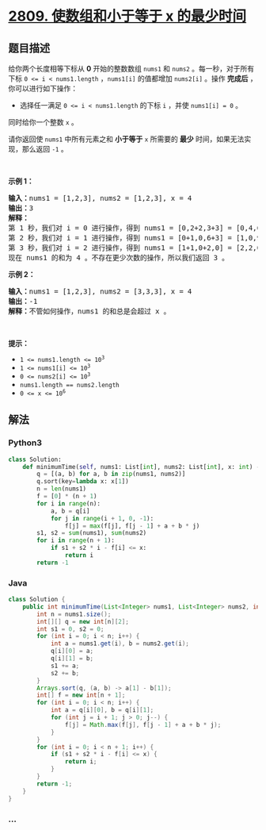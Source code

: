 # [2809. 使数组和小于等于 x 的最少时间](https://leetcode-cn.com/problems/minimum-time-to-make-array-sum-at-most-x)



## 题目描述

<!-- 这里写题目描述 -->

<p>给你两个长度相等下标从 <strong>0</strong>&nbsp;开始的整数数组&nbsp;<code>nums1</code> 和&nbsp;<code>nums2</code>&nbsp;。每一秒，对于所有下标&nbsp;<code>0 &lt;= i &lt; nums1.length</code>&nbsp;，<code>nums1[i]</code>&nbsp;的值都增加&nbsp;<code>nums2[i]</code>&nbsp;。操作&nbsp;<strong>完成后</strong>&nbsp;，你可以进行如下操作：</p>

<ul>
	<li>选择任一满足&nbsp;<code>0 &lt;= i &lt; nums1.length</code>&nbsp;的下标 <code>i</code>&nbsp;，并使&nbsp;<code>nums1[i] = 0</code>&nbsp;。</li>
</ul>

<p>同时给你一个整数&nbsp;<code>x</code>&nbsp;。</p>

<p>请你返回使&nbsp;<code>nums1</code>&nbsp;中所有元素之和 <strong>小于等于</strong>&nbsp;<code>x</code>&nbsp;所需要的 <strong>最少</strong>&nbsp;时间，如果无法实现，那么返回 <code>-1</code>&nbsp;。</p>

<p>&nbsp;</p>

<p><strong>示例 1：</strong></p>

<pre>
<b>输入：</b>nums1 = [1,2,3], nums2 = [1,2,3], x = 4
<b>输出：</b>3
<b>解释：</b>
第 1 秒，我们对 i = 0 进行操作，得到 nums1 = [0,2+2,3+3] = [0,4,6] 。
第 2 秒，我们对 i = 1 进行操作，得到 nums1 = [0+1,0,6+3] = [1,0,9] 。
第 3 秒，我们对 i = 2 进行操作，得到 nums1 = [1+1,0+2,0] = [2,2,0] 。
现在 nums1 的和为 4 。不存在更少次数的操作，所以我们返回 3 。
</pre>

<p><strong>示例 2：</strong></p>

<pre>
<b>输入：</b>nums1 = [1,2,3], nums2 = [3,3,3], x = 4
<b>输出：</b>-1
<b>解释：</b>不管如何操作，nums1 的和总是会超过 x 。
</pre>

<p>&nbsp;</p>

<p><strong>提示：</strong></p>

<ul>
	<li><code>1 &lt;= nums1.length &lt;= 10<sup>3</sup></code></li>
	<li><code>1 &lt;= nums1[i] &lt;= 10<sup>3</sup></code></li>
	<li><code>0 &lt;= nums2[i] &lt;= 10<sup>3</sup></code></li>
	<li><code>nums1.length == nums2.length</code></li>
	<li><code>0 &lt;= x &lt;= 10<sup>6</sup></code></li>
</ul>


## 解法

<!-- 这里可写通用的实现逻辑 -->

<!-- tabs:start -->

### **Python3**

<!-- 这里可写当前语言的特殊实现逻辑 -->

```python
class Solution:
    def minimumTime(self, nums1: List[int], nums2: List[int], x: int) -> int:
        q = [(a, b) for a, b in zip(nums1, nums2)]
        q.sort(key=lambda x: x[1])
        n = len(nums1)
        f = [0] * (n + 1)
        for i in range(n):
            a, b = q[i]
            for j in range(i + 1, 0, -1):
                f[j] = max(f[j], f[j - 1] + a + b * j)
        s1, s2 = sum(nums1), sum(nums2)
        for i in range(n + 1):
            if s1 + s2 * i - f[i] <= x:
                return i
        return -1
```

### **Java**

<!-- 这里可写当前语言的特殊实现逻辑 -->

```java
class Solution {
    public int minimumTime(List<Integer> nums1, List<Integer> nums2, int x) {
        int n = nums1.size();
        int[][] q = new int[n][2];
        int s1 = 0, s2 = 0;
        for (int i = 0; i < n; i++) {
            int a = nums1.get(i), b = nums2.get(i);
            q[i][0] = a;
            q[i][1] = b;
            s1 += a;
            s2 += b;
        }
        Arrays.sort(q, (a, b) -> a[1] - b[1]);
        int[] f = new int[n + 1];
        for (int i = 0; i < n; i++) {
            int a = q[i][0], b = q[i][1];
            for (int j = i + 1; j > 0; j--) {
                f[j] = Math.max(f[j], f[j - 1] + a + b * j);
            }
        }
        for (int i = 0; i < n + 1; i++) {
            if (s1 + s2 * i - f[i] <= x) {
                return i;
            }
        }
        return -1;
    }
}
```

### **...**

```

```

<!-- tabs:end -->
